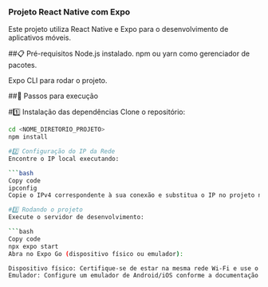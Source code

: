 ### Projeto React Native com Expo
Este projeto utiliza React Native e Expo para o desenvolvimento de aplicativos móveis.

##📋 Pré-requisitos
Node.js instalado.
npm ou yarn como gerenciador de pacotes.

Expo CLI para rodar o projeto.

##🚀 Passos para execução

#1️⃣ Instalação das dependências
Clone o repositório:

```bash git clone <URL_DO_REPOSITORIO>
cd <NOME_DIRETORIO_PROJETO>
npm install

#2️⃣ Configuração do IP da Rede
Encontre o IP local executando:

```bash
Copy code
ipconfig
Copie o IPv4 correspondente à sua conexão e substitua o IP no projeto nos arquivos como Overview.js, EstudantesScreen, DisciplinasScreen, ConceitosScreen ou outros arquivos de rede.

#3️⃣ Rodando o projeto
Execute o servidor de desenvolvimento:

```bash
Copy code
npx expo start
Abra no Expo Go (dispositivo físico ou emulador):

Dispositivo físico: Certifique-se de estar na mesma rede Wi-Fi e use o QR Code exibido.
Emulador: Configure um emulador de Android/iOS conforme a documentação do Expo.
